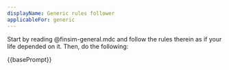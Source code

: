```yaml
---
displayName: Generic rules follower
applicableFor: generic
---
```


Start by reading @finsim-general.mdc and follow the rules therein as if your life depended on it. Then, do the following:

{{basePrompt}}
